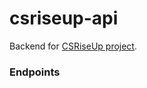 # csriseup-api
Backend for [CSRiseUp project](https://github.com/MichelleLucero/csriseup). 

### Endpoints
